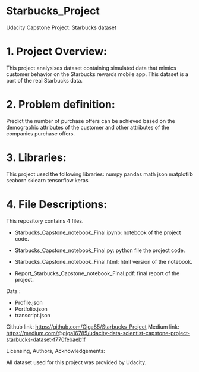 # Starbucks_Project
Udacity Capstone Project: Starbucks dataset

# 1. Project Overview:
This project analysises dataset containing simulated data that mimics customer behavior on the Starbucks rewards mobile app. This dataset is a part of the real Starbucks data.

# 2. Problem definition:

Predict the number of purchase offers can be achieved based on the demographic attributes of the customer and other attributes of the companies purchase offers.

# 3. Libraries:

This project used the following libraries:
numpy
pandas
math
json
matplotlib
seaborn
sklearn
tensorflow
keras

# 4. File Descriptions:

This repository contains 4 files.

  + Starbucks_Capstone_notebook_Final.ipynb: notebook of the project code.
    
  + Starbucks_Capstone_notebook_Final.py: python file the project code.

  + Starbucks_Capstone_notebook_Final.html: html version of the notebook.

  + Report_Starbucks_Capstone_notebook_Final.pdf: final report of the project.

Data :
  + Profile.json
  + Portfolio.json
  + transcript.json 

Github link:
https://github.com/Giga85/Starbucks_Project
Medium link:
https://medium.com/@giga16785/udacity-data-scientist-capstone-project-starbucks-dataset-f770febaeb1f

Licensing, Authors, Acknowledgements:

All dataset used for this project was provided by Udacity.
